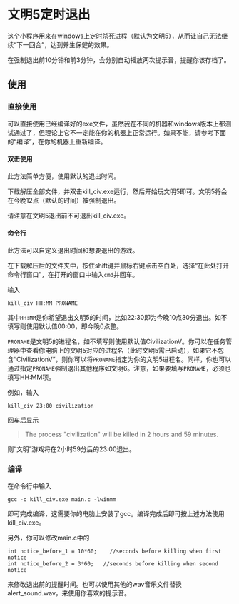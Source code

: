 # 文明5定时退出

这个小程序用来在windows上定时杀死进程（默认为文明5），从而让自己无法继续“下一回合”，达到养生保健的效果。

在强制退出前10分钟和前3分钟，会分别自动播放两次提示音，提醒你该存档了。

## 使用

### 直接使用

可以直接使用已经编译好的exe文件，虽然我在不同的机器和windows版本上都测试通过了，但理论上它不一定能在你的机器上正常运行。如果不能，请参考下面的“编译”，在你的机器上重新编译。

#### 双击使用

此方法简单方便，使用默认的退出时间。

下载解压全部文件，并双击kill_civ.exe运行，然后开始玩文明5即可。文明5将会在今晚12点（默认的时间）被强制退出。

请注意在文明5退出前不可退出kill_civ.exe。

#### 命令行

此方法可以自定义退出时间和想要退出的游戏。

在下载解压后的文件夹中，按住shift键并鼠标右键点击空白处，选择“在此处打开命令行窗口”，在打开的窗口中输入`cmd`并回车。

输入

`kill_civ HH:MM PRONAME`

其中`HH:MM`是你希望退出文明5的时间，比如22:30即为今晚10点30分退出。如不填写则使用默认值00:00，即今晚0点整。

`PRONAME`是文明5的进程名，如不填写则使用默认值CivilizationV。你可以在任务管理器中查看你电脑上的文明5对应的进程名（此时文明5需已启动），如果它不包含“CivilizationV”，则你可以将`PRONAME`指定为你的文明5进程名。同样，你也可以通过指定`PRONAME`强制退出其他程序如文明6。注意，如果要填写`PRONAME`，必须也填写HH:MM项。

例如，输入

`kill_civ 23:00 civilization`

回车后显示

> The process "civilization" will be killed in  2 hours and 59 minutes.

则“文明”游戏将在2小时59分后的23:00退出。

### 编译

在命令行中输入

`gcc -o kill_civ.exe main.c -lwinmm`

即可完成编译，这需要你的电脑上安装了gcc。编译完成后即可按上述方法使用kill_civ.exe。

另外，你可以修改main.c中的
```
int notice_before_1 = 10*60;	//seconds before killing when first notice
int notice_before_2 = 3*60;   //seconds before killing when second notice
```
来修改退出前的提醒时间。也可以使用其他的wav音乐文件替换alert_sound.wav，来使用你喜欢的提示音。
